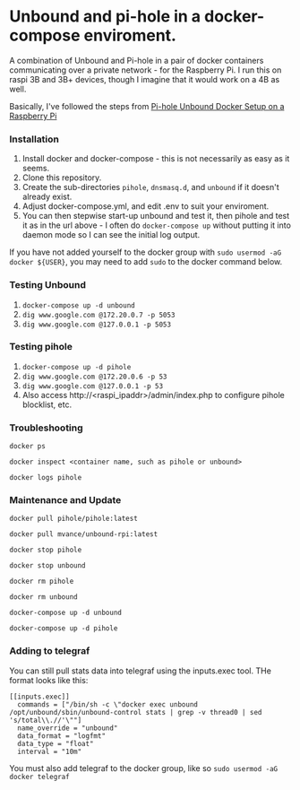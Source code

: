 # Unbound and pi-hole in a docker-compose enviroment.
A combination of Unbound and Pi-hole in a pair of docker containers communicating over a private network - for the Raspberry Pi.  I run this on raspi 3B and 3B+ devices, though I imagine that it would work on a 4B as well.

Basically, I've followed the steps from [Pi-hole Unbound Docker Setup on a Raspberry Pi](https://www.xfelix.com/2020/09/pihole-unbound-docker-setup-on-raspberry-pi/)

### Installation

1. Install docker and docker-compose - this is not necessarily as easy as it seems.
2. Clone this repository.
3. Create the sub-directories `pihole`, `dnsmasq.d`, and `unbound` if it doesn't already exist.
4. Adjust docker-compose.yml, and edit .env to suit your enviroment.
5. You can then stepwise start-up unbound and test it, then pihole and test it as in the url above - I often do `docker-compose up` without putting it into daemon mode so I can see the initial log output.

If you have not added yourself to the docker group with `sudo usermod -aG docker ${USER}`, you may need to add `sudo` to the docker command below.

### Testing Unbound

1. `docker-compose up -d unbound`
2. `dig www.google.com @172.20.0.7 -p 5053`
3. `dig www.google.com @127.0.0.1 -p 5053`

### Testing pihole

1. `docker-compose up -d pihole`
2. `dig www.google.com @172.20.0.6 -p 53`
3. `dig www.google.com @127.0.0.1 -p 53`
4. Also access http://<raspi_ipaddr>/admin/index.php to configure pihole blocklist, etc.

### Troubleshooting

`docker ps`

`docker inspect <container name, such as pihole or unbound>`

`docker logs pihole`

### Maintenance and Update

`docker pull pihole/pihole:latest`

`docker pull mvance/unbound-rpi:latest`

`docker stop pihole`

`docker stop unbound`

`docker rm pihole`

`docker rm unbound`

`docker-compose up -d unbound`

`docker-compose up -d pihole`

### Adding to telegraf

You can still pull stats data into telegraf using the inputs.exec tool.  THe format looks like this:

```
[[inputs.exec]]
  commands = ["/bin/sh -c \"docker exec unbound /opt/unbound/sbin/unbound-control stats | grep -v thread0 | sed 's/total\\.//'\""]
  name_override = "unbound"
  data_format = "logfmt"
  data_type = "float"
  interval = "10m"
```

You must also add telegraf to the docker group, like so `sudo usermod -aG docker telegraf`


